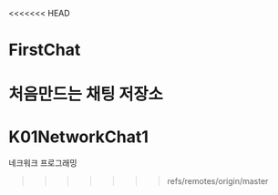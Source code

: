 <<<<<<< HEAD
# FirstChat
처음만드는 채팅 저장소
=======
# K01NetworkChat1
네크워크 프로그래밍
>>>>>>> refs/remotes/origin/master
